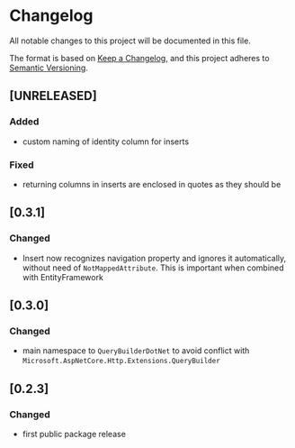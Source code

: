 # Changelog

All notable changes to this project will be documented in this file.

The format is based on [Keep a Changelog](https://keepachangelog.com/en/1.1.0/),
and this project adheres to [Semantic Versioning](https://semver.org/spec/v2.0.0.html).

## [UNRELEASED]

### Added
- custom naming of identity column for inserts

### Fixed
- returning columns in inserts are enclosed in quotes as they should be 

## [0.3.1]

### Changed
- Insert now recognizes navigation property and ignores it automatically, without need of `NotMappedAttribute`. This is important when combined with EntityFramework

## [0.3.0]

### Changed
- main namespace to `QueryBuilderDotNet` to avoid conflict with `Microsoft.AspNetCore.Http.Extensions.QueryBuilder`

## [0.2.3]

### Changed
- first public package release